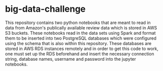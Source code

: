 # big-data-challenge

This repository contains two python notebooks that are meant to read in data from Amazon's publically available review data which is stored in AWS S3 buckets. These notebooks read in the data sets using Spark and format them to be inserted into two PostgreSQL databases which were configured using the schema that is also within this repository. These databases are stored in AWS RDS instances remotely and in order to get this code to work, one must set up the RDS beforehand and insert the necessary connection string, database names, username and password into the jupyter notebooks.
